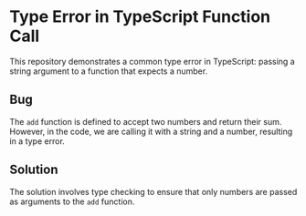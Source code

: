 # Type Error in TypeScript Function Call

This repository demonstrates a common type error in TypeScript: passing a string argument to a function that expects a number.

## Bug

The `add` function is defined to accept two numbers and return their sum. However, in the code, we are calling it with a string and a number, resulting in a type error.

## Solution

The solution involves type checking to ensure that only numbers are passed as arguments to the `add` function.